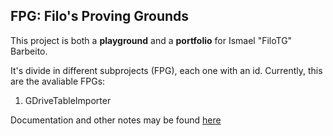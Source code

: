 ## FPG: Filo's Proving Grounds

This project is both a **playground** and a **portfolio** for Ismael "FiloTG" Barbeito.

It's divide in different subprojects (FPG), each one with an id. Currently, this are the avaliable FPGs:

01. GDriveTableImporter

Documentation and other notes may be found [here](https://docs.google.com/document/d/1jxenfltFlBJtyfwbjGudETyDV60hSFZ3wZPe_KaUof0/edit#)